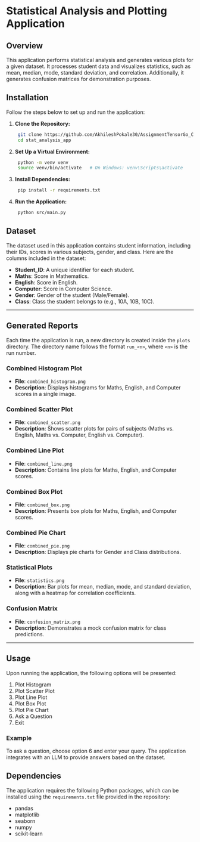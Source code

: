 # Statistical Analysis and Plotting Application

## Overview

This application performs statistical analysis and generates various plots for a given dataset. It processes student data and visualizes statistics, such as mean, median, mode, standard deviation, and correlation. Additionally, it generates confusion matrices for demonstration purposes. 

## Installation

Follow the steps below to set up and run the application:

1. **Clone the Repository:**
   ```sh
    git clone https://github.com/AkhileshPokale30/AssignmentTensorGo_ComputerVision.git
    cd stat_analysis_app

2. **Set Up a Virtual Environment:**
   ```sh
    python -m venv venv
    source venv/bin/activate   # On Windows: venv\Scripts\activate

3. **Install Dependencies:**
   ```sh
    pip install -r requirements.txt


4. **Run the Application:**
   ```sh
    python src/main.py


## Dataset

The dataset used in this application contains student information, including their IDs, scores in various subjects, gender, and class. Here are the columns included in the dataset:

- **Student_ID**: A unique identifier for each student.
- **Maths**: Score in Mathematics.
- **English**: Score in English.
- **Computer**: Score in Computer Science.
- **Gender**: Gender of the student (Male/Female).
- **Class**: Class the student belongs to (e.g., 10A, 10B, 10C).

---

## Generated Reports

Each time the application is run, a new directory is created inside the `plots` directory. The directory name follows the format `run_<n>`, where `<n>` is the run number.

### Combined Histogram Plot

- **File**: `combined_histogram.png`
- **Description**: Displays histograms for Maths, English, and Computer scores in a single image.

### Combined Scatter Plot

- **File**: `combined_scatter.png`
- **Description**: Shows scatter plots for pairs of subjects (Maths vs. English, Maths vs. Computer, English vs. Computer).

### Combined Line Plot

- **File**: `combined_line.png`
- **Description**: Contains line plots for Maths, English, and Computer scores.

### Combined Box Plot

- **File**: `combined_box.png`
- **Description**: Presents box plots for Maths, English, and Computer scores.

### Combined Pie Chart

- **File**: `combined_pie.png`
- **Description**: Displays pie charts for Gender and Class distributions.

### Statistical Plots

- **File**: `statistics.png`
- **Description**: Bar plots for mean, median, mode, and standard deviation, along with a heatmap for correlation coefficients.

### Confusion Matrix

- **File**: `confusion_matrix.png`
- **Description**: Demonstrates a mock confusion matrix for class predictions.

---

## Usage

Upon running the application, the following options will be presented:

1. Plot Histogram
2. Plot Scatter Plot
3. Plot Line Plot
4. Plot Box Plot
5. Plot Pie Chart
6. Ask a Question
7. Exit

### Example

To ask a question, choose option 6 and enter your query. The application integrates with an LLM to provide answers based on the dataset.


## Dependencies

The application requires the following Python packages, which can be installed using the `requirements.txt` file provided in the repository:

- pandas
- matplotlib
- seaborn
- numpy
- scikit-learn

